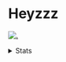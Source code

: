 # Heyzzz  

[![.](https://skillicons.dev/icons?i=js,ts,nextjs,nestjs,mongodb)](https://skillicons.dev)  

<details>
<summary>Stats</summary
<!--START_SECTION:waka-->

```txt
TypeScript   11 hrs 53 mins  █████████████████████▓░░░   86.91 %
JavaScript   57 mins         █▓░░░░░░░░░░░░░░░░░░░░░░░   06.96 %
CSS          29 mins         █░░░░░░░░░░░░░░░░░░░░░░░░   03.63 %
JSON         12 mins         ▒░░░░░░░░░░░░░░░░░░░░░░░░   01.54 %
Rust         7 mins          ▒░░░░░░░░░░░░░░░░░░░░░░░░   00.92 %
```

<!--END_SECTION:waka-->
</details>
